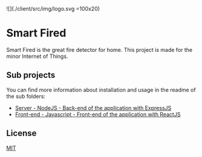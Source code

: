 ![](./client/src/img/logo.svg  =100x20)
# Smart Fired

Smart Fired is the great fire detector for home. This project is made for the minor Internet of Things. 


## Sub projects 
You can find more information about installation and usage in the readme of the sub folders:
 
 * [Server - NodeJS - Back-end of the application with ExpressJS](https://github.com/NikhilKu/IOT-Smart-Fired/tree/master/client)
 * [Front-end - Javascript - Front-end of the application with ReactJS](https://github.com/NikhilKu/IOT-Smart-Fired/tree/master/server)


## License
[MIT](https://choosealicense.com/licenses/mit/)
